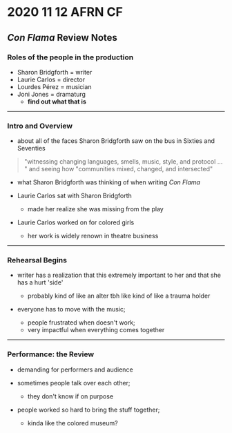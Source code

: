 # 2020 11 12 AFRN CF
## *Con Flama* Review Notes

### Roles of the people in the production

- Sharon Bridgforth = writer
- Laurie Carlos = director
- Lourdes Pérez = musician
- Joni Jones = dramaturg
  - **find out what that is**

---

### Intro and Overview

- about all of the faces Sharon Bridgforth saw on the bus in Sixties and Seventies


> "witnessing changing languages, smells, music, style, and protocol ... " and seeing how "communities mixed, changed, and intersected"
- what Sharon Bridgforth was thinking of when writing *Con Flama*


- Laurie Carlos sat with Sharon Bridgforth
  - made her realize she was missing from the play

- Laurie Carlos worked on for colored girls
  - her work is widely renown in theatre business

---

### Rehearsal Begins

- writer has a realization that this extremely important to her and that she has a hurt 'side'
  - probably kind of like an alter tbh like kind of like a trauma holder

- everyone has to move with the music;
  - people frustrated when doesn't work;
  - very impactful when everything comes together

---

### Performance: the Review

- demanding for performers and audience

- sometimes people talk over each other;
  - they don't know if on purpose

- people worked so hard to bring the stuff together;
  - kinda like the colored museum?

<!--
con flama = *Con Flama*
c.f = *Con Flama*
blk = Black
fem = feminist / feminism
bf = Black feminism
btwn = between
u = you
sb = Sharon Bridgforth
lc = Laurie Carlos
lp = Lourdes Pérez
jj = Joni Jones

-->
